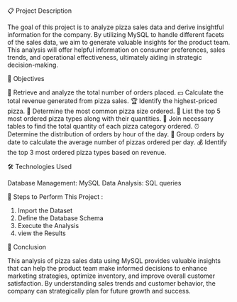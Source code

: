 📋 Project Description

The goal of this project is to analyze pizza sales data and derive insightful information for the company. By utilizing MySQL to handle different facets of the sales data, we aim to generate valuable insights for the product team. This analysis will offer helpful information on consumer preferences, sales trends, and operational effectiveness, ultimately aiding in strategic decision-making.

🎯 Objectives

🛒 Retrieve and analyze the total number of orders placed.
💵 Calculate the total revenue generated from pizza sales.
🏆 Identify the highest-priced pizza.
📏 Determine the most common pizza size ordered.
🍕 List the top 5 most ordered pizza types along with their quantities.
🔗 Join necessary tables to find the total quantity of each pizza category ordered.
⏰ Determine the distribution of orders by hour of the day.
📅 Group orders by date to calculate the average number of pizzas ordered per day.
💰 Identify the top 3 most ordered pizza types based on revenue.

🛠️ Technologies Used

Database Management: MySQL
Data Analysis: SQL queries

📜 Steps to Perform This Project : 

1. Import the Dataset
2. Define the Database Schema
3. Execute the Analysis
4. view the Results

🏁 Conclusion

This analysis of pizza sales data using MySQL provides valuable insights that can help the product team make informed decisions to enhance marketing strategies, optimize inventory, and improve overall customer satisfaction. By understanding sales trends and customer behavior, the company can strategically plan for future growth and success.
